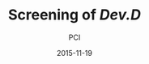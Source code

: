 ---
layout: post
title: "Screening of <i>Dev.D</i>"
cleantitle: "Screening of Dev.D"
film: "Dev.D"
author: PCI
date: 2015-11-19
day: "Thursday"
dd: "19"
mm: "November"
excerpt: "After breaking up with his childhood sweetheart, a young man finds solace in drugs. Meanwhile, a teenage girl is caught in the world of prostitution. Will they be destroyed, or will they find redemption?"
image: "/images/events/devd.jpg"
location: "Harrison M20"
time: 9:00 PM
tags: 
- event
- upcomingevent
- homepageevent
---